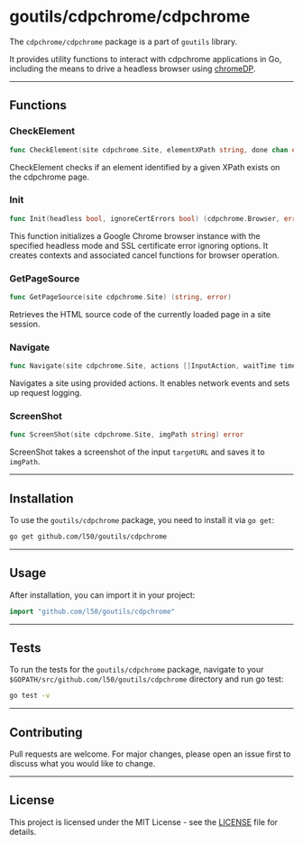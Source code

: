 # goutils/cdpchrome/cdpchrome

The `cdpchrome/cdpchrome` package is a part of `goutils` library.

It provides utility functions to interact with cdpchrome applications
in Go, including the means to drive a headless browser
using [chromeDP](https://github.com/cdpchromedp/cdpchromedp).

---

## Functions

### CheckElement

```go
func CheckElement(site cdpchrome.Site, elementXPath string, done chan error) error
```

CheckElement checks if an element identified by a given XPath
exists on the cdpchrome page.

### Init

```go
func Init(headless bool, ignoreCertErrors bool) (cdpchrome.Browser, error)
```

This function initializes a Google Chrome browser instance with the
specified headless mode and SSL certificate error ignoring options.
It creates contexts and associated cancel functions for browser operation.

### GetPageSource

```go
func GetPageSource(site cdpchrome.Site) (string, error)
```

Retrieves the HTML source code of the currently loaded page in a site session.

### Navigate

```go
func Navigate(site cdpchrome.Site, actions []InputAction, waitTime time.Duration) error
```

Navigates a site using provided actions. It enables network events
and sets up request logging.

### ScreenShot

```go
func ScreenShot(site cdpchrome.Site, imgPath string) error
```

ScreenShot takes a screenshot of the input `targetURL` and saves it to `imgPath`.

---

## Installation

To use the `goutils/cdpchrome` package, you need to install it via `go get`:

```bash
go get github.com/l50/goutils/cdpchrome
```

---

## Usage

After installation, you can import it in your project:

```go
import "github.com/l50/goutils/cdpchrome"
```

---

## Tests

To run the tests for the `goutils/cdpchrome` package, navigate to
your `$GOPATH/src/github.com/l50/goutils/cdpchrome` directory
and run go test:

```bash
go test -v
```

---

## Contributing

Pull requests are welcome. For major changes, please
open an issue first to discuss what you would like to change.

---

## License

This project is licensed under the MIT License - see
the [LICENSE](../../LICENSE) file for details.
